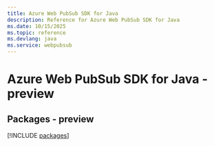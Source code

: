 ```yaml
---
title: Azure Web PubSub SDK for Java
description: Reference for Azure Web PubSub SDK for Java
ms.date: 10/15/2025
ms.topic: reference
ms.devlang: java
ms.service: webpubsub
---
```

# Azure Web PubSub SDK for Java - preview
## Packages - preview
[!INCLUDE [packages](web-pubsub-index.md)]